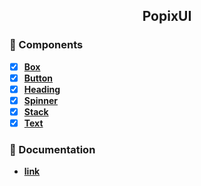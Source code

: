 <h2 align="center">PopixUI</h2>

### 🎨 Components

- [x] **[Box](https://popix-ui.vercel.app/components/box)**
- [x] **[Button](https://popix-ui.vercel.app/components/button)**
- [x] **[Heading](https://popix-ui.vercel.app/components/heading)**
- [x] **[Spinner](https://popix-ui.vercel.app/components/spinner)**
- [x] **[Stack](https://popix-ui.vercel.app/components/stack)**
- [x] **[Text](https://popix-ui.vercel.app/components/text)**

### 📝 Documentation

- **[link](https://popix-ui.vercel.app/)**